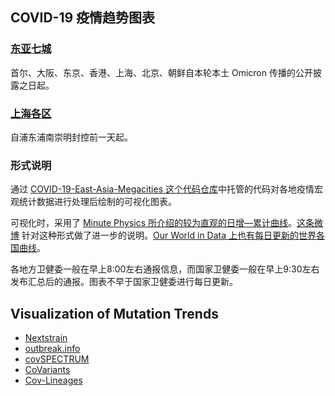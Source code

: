 ## COVID-19 疫情趋势图表

### [东亚七城](./../covid/)
首尔、大阪、东京、香港、上海、北京、朝鲜自本轮本土 Omicron 传播的公开披露之日起。
### [上海各区](./../covid/districts/)
自浦东浦南崇明封控前一天起。

### 形式说明
通过 [COVID-19-East-Asia-Megacities 这个代码仓库](https://github.com/sjhstone/COVID-19-East-Asia-Megacities)中托管的代码对各地疫情宏观统计数据进行处理后绘制的可视化图表。

可视化时，采用了 [Minute Physics 所介绍的较为直观的日增—累计曲线](https://www.bilibili.com/video/BV1L7411X7dt)。[这条微博](https://weibo.com/1710673312/Lr7h4pOln) 针对这种形式做了进一步的说明。[Our World in Data 上也有每日更新的世界各国曲线](https://ourworldindata.org/grapher/covid-daily-vs-total-cases-per-million)。

各地方卫健委一般在早上8:00左右通报信息，而国家卫健委一般在早上9:30左右发布汇总后的通报。图表不早于国家卫健委进行每日更新。

## Visualization of Mutation Trends

* [Nextstrain](https://nextstrain.org/ncov/gisaid/global/)
* [outbreak.info](https://outbreak.info/)
* [covSPECTRUM](https://cov-spectrum.org/)
* [CoVariants](https://covariants.org/)
* [Cov-Lineages](https://cov-lineages.org/resources.html)
